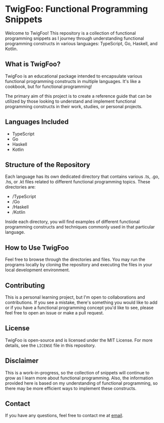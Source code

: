 # TwigFoo: Functional Programming Snippets

Welcome to TwigFoo! This repository is a collection of functional programming snippets as I journey through understanding functional programming constructs in various languages: TypeScript, Go, Haskell, and Kotlin.

## What is TwigFoo?

TwigFoo is an educational package intended to encapsulate various functional programming constructs in multiple languages. It's like a cookbook, but for functional programming!

The primary aim of this project is to create a reference guide that can be utilized by those looking to understand and implement functional programming constructs in their work, studies, or personal projects.

## Languages Included

- TypeScript
- Go
- Haskell
- Kotlin

## Structure of the Repository

Each language has its own dedicated directory that contains various .ts, .go, .hs, or .kt files related to different functional programming topics. These directories are:

- /TypeScript
- /Go
- /Haskell
- /Kotlin

Inside each directory, you will find examples of different functional programming constructs and techniques commonly used in that particular language.

## How to Use TwigFoo

Feel free to browse through the directories and files. You may run the programs locally by cloning the repository and executing the files in your local development environment.

## Contributing

This is a personal learning project, but I'm open to collaborations and contributions. If you see a mistake, there's something you would like to add or if you have a functional programming concept you'd like to see, please feel free to open an issue or make a pull request.

## License

TwigFoo is open-source and is licensed under the MIT License. For more details, see the `LICENSE` file in this repository.

## Disclaimer

This is a work-in-progress, so the collection of snippets will continue to grow as I learn more about functional programming. Also, the information provided here is based on my understanding of functional programming, so there may be more efficient ways to implement these constructs.

## Contact

If you have any questions, feel free to contact me at [email](mailto:your-email@domain.com).
